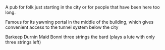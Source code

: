 A pub for folk just starting in the city or for people that have been here too long.

Famous for its yawning portal in the middle of the building, which gives convenient access to the tunnel system below the city

Barkeep Durnin 
Maid Bonni
three strings the bard (plays a lute with only three strings left)



